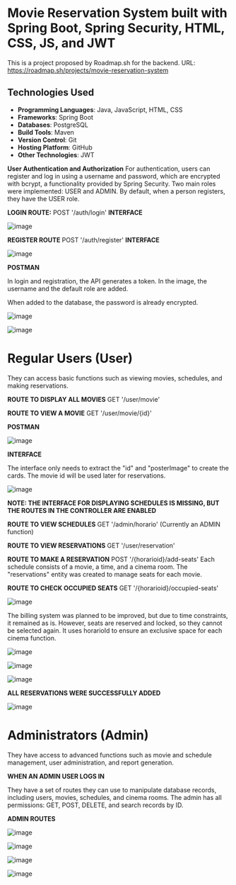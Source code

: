 # Movie Reservation System built with Spring Boot, Spring Security, HTML, CSS, JS, and JWT
This is a project proposed by Roadmap.sh for the backend. URL: https://roadmap.sh/projects/movie-reservation-system

## Technologies Used

- **Programming Languages**: Java, JavaScript, HTML, CSS
- **Frameworks**: Spring Boot
- **Databases**: PostgreSQL
- **Build Tools**: Maven
- **Version Control**: Git
- **Hosting Platform**: GitHub
- **Other Technologies**: JWT

**User Authentication and Authorization**
For authentication, users can register and log in using a username and password, which are encrypted with bcrypt, a functionality provided by Spring Security. Two main roles were implemented: USER and ADMIN. By default, when a person registers, they have the USER role.

**LOGIN ROUTE:** POST '/auth/login'
**INTERFACE**

![image](https://github.com/user-attachments/assets/4cfb4627-8f48-4682-b883-ad02474b4b5b)

**REGISTER ROUTE** POST '/auth/register'
**INTERFACE**

![image](https://github.com/user-attachments/assets/18e97dd4-0808-4bd0-9459-93c3d17ded68)

**POSTMAN**

In login and registration, the API generates a token. In the image, the username and the default role are added.

When added to the database, the password is already encrypted.

![image](https://github.com/user-attachments/assets/c03d585a-0b00-4c37-8b4a-15912ee71695)

![image](https://github.com/user-attachments/assets/1954589f-ee09-4582-8e84-6334685ef435)

# Regular Users (User)

They can access basic functions such as viewing movies, schedules, and making reservations.

**ROUTE TO DISPLAY ALL MOVIES** GET '/user/movie'

**ROUTE TO VIEW A MOVIE** GET '/user/movie/{id}'

**POSTMAN**

![image](https://github.com/user-attachments/assets/2f633131-5626-4462-9b25-44a6a38c2e93)

**INTERFACE**

The interface only needs to extract the "id" and "posterImage" to create the cards. The movie id will be used later for reservations.

![image](https://github.com/user-attachments/assets/ec339aeb-8381-4f07-825c-0ecdcb91be15)

**NOTE: THE INTERFACE FOR DISPLAYING SCHEDULES IS MISSING, BUT THE ROUTES IN THE CONTROLLER ARE ENABLED**

**ROUTE TO VIEW SCHEDULES** GET '/admin/horario' (Currently an ADMIN function)

**ROUTE TO VIEW RESERVATIONS** GET '/user/reservation'

**ROUTE TO MAKE A RESERVATION** POST '/{horarioid}/add-seats' Each schedule consists of a movie, a time, and a cinema room. The "reservations" entity was created to manage seats for each movie.

**ROUTE TO CHECK OCCUPIED SEATS** GET '/{horarioid}/occupied-seats'

![image](https://github.com/user-attachments/assets/e68d5e47-e013-4a9a-a83f-cabdcf2685f2)

The billing system was planned to be improved, but due to time constraints, it remained as is. However, seats are reserved and locked, so they cannot be selected again.
It uses horarioId to ensure an exclusive space for each cinema function.

![image](https://github.com/user-attachments/assets/7ede1caf-0dc7-472c-ac06-ab65742ed647)

![image](https://github.com/user-attachments/assets/13474aa6-f001-4312-8616-346d1b6a74c8)

![image](https://github.com/user-attachments/assets/85c5c34a-891b-4b0c-9efe-dc2b36a21367)

**ALL RESERVATIONS WERE SUCCESSFULLY ADDED**

![image](https://github.com/user-attachments/assets/e9b04078-f379-411b-9d0b-2af4236360a8)

# Administrators (Admin)

They have access to advanced functions such as movie and schedule management, user administration, and report generation.

**WHEN AN ADMIN USER LOGS IN**

They have a set of routes they can use to manipulate database records, including users, movies, schedules, and cinema rooms. The admin has all permissions: GET, POST, DELETE, and search records by ID.

**ADMIN ROUTES**

![image](https://github.com/user-attachments/assets/587be1bc-e70d-4e5f-855a-98bb82b17d40)

![image](https://github.com/user-attachments/assets/cc34f9f6-e600-482e-9032-7dd40614a787)

![image](https://github.com/user-attachments/assets/ba5f04c9-00e2-431d-929d-d00e9cc99594)

![image](https://github.com/user-attachments/assets/2b2e8402-e8e9-42fe-9edb-a66fdb0dcc6d)

